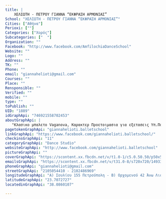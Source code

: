 ```yaml
---
title: |
    ΧΕΛΙΩΤΗ - ΠΕΤΡΟΥ ΓΙΑΝΝΑ “ΕΚΦΡΑΣΗ ΑΡΜΟΝΙΑΣ”
School: "ΧΕΛΙΩΤΗ - ΠΕΤΡΟΥ ΓΙΑΝΝΑ “ΕΚΦΡΑΣΗ ΑΡΜΟΝΙΑΣ”"
Cities: ["Αθήνα"]
Perioxi: [""]
Categories: ["Χορός"]
Subcategories: ["  "]
Organization: ""
Facebook: "http://www.facebook.com/AmfilochiaDanceSchool"
Website: ""
Logo: ""
Address: ""
TK: ""
Phone: ""
email: "giannahelioti@gmail.com"
Courses: ""
Place: ""
Rensponsible: ""
Verified: ""
mobile: ""
type: ""
toPublish: ""
UID: "1889"
idGraphApi: "746921558702453"
aboutGraphApi: | 
   "Κλασικο μπαλετο Vaganova, Καρακτερ Προετοιμασια για εξετασεις Υπ.Πολιτισμου Σύγχρονο Limon, Release, Graham,Funky jazz Ρυθμική αγωγή, Θεατρικο παιχνιδι"
pagetokenGraphApi: "giannahelioti.balletschool"
linkGraphApi: "https://www.facebook.com/giannahelioti.balletschool/"
checkinsGraphApi: "11"
categoryGraphApi: "Dance Studio"
websiteGraphApi: "http://www.facebook.com/giannahelioti.balletschool"
pictureGraphApi: ""
coverGraphApi: "https://scontent.xx.fbcdn.net/v/t1.0-1/c5.0.50.50/p50x50/10354181_746946415366634_429583975542979327_n.jpg?oh=a91d622c6ccd720426b69c088f54f7de&amp;oe=5B3C979C"
emailsGraphApi: "https://scontent.xx.fbcdn.net/v/t31.0-8/s720x720/1493381_746944242033518_6306352612323075220_o.jpg?oh=a7f50e71755684d58b93b4f3f838fbd5&amp;oe=5B4AF32E"
phoneGraphApi: "giannahelioti@gmail.com"
streetGraphApi: "2105054410 - 2102486969"
longitudeGraphApi: "Α) Σουλίου 155 Πετρούπολη - Β) Ορχομενού 42 Άνω Λιόσια"
latitudeGraphApi: "23.7072727"
locatedinGraphApi: "38.0860107"

---
```




